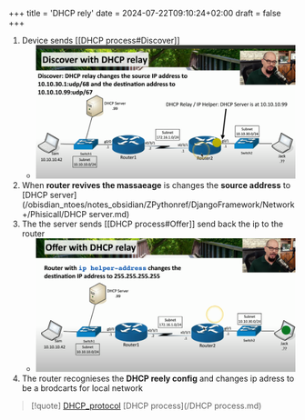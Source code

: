 +++
title = 'DHCP rely'
date = 2024-07-22T09:10:24+02:00
draft = false
+++

1. Device sends [[DHCP process#Discover]]
	-  ![RelyDsicoverd_viual.png](/static/RelyDsicoverd_viual.png)
2. When **router revives the massaeage** is changes the **source address** to [DHCP server](/obisdian_ntoes/notes_obsidian/ZPythonref/DjangoFramework/Network+/Phisicall/DHCP server.md)  
3. The the server sends [[DHCP process#Offer]] send back the ip to the router 
	- ![DHCPRelyOffer_visual.png](/static/DHCPRelyOffer_visual.png)
4. The router recognieses the **DHCP reely config** and changes ip adress to be a brodcarts for local network   

>[!quote] [DHCP_protocol](/protocols/DHCP_protocol.md) [DHCP process](/DHCP process.md)